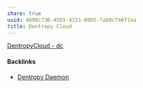 ```yaml
---
share: true
uuid: 4b98c736-45b5-4151-80b5-7ab0c746f1ea
title: Dentropy Cloud
---
```

[DentropyCloud - dc](/53b4819a-70af-4a7d-be7f-c79d3b1fa40a)

#### Backlinks

* [Dentropy Daemon](/15c66694-3dc9-4115-afb8-887a6e52ffea)